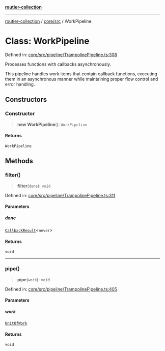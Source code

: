 [**routier-collection**](../../../README.md)

***

[routier-collection](../../../README.md) / [core/src](../README.md) / WorkPipeline

# Class: WorkPipeline

Defined in: [core/src/pipeline/TrampolinePipeline.ts:308](https://github.com/Agrejus/routier/blob/ae307d61bf9883ec014a438be7cbd96d2060d092/core/src/pipeline/TrampolinePipeline.ts#L308)

Processes functions with callbacks asynchronously.

This pipeline handles work items that contain callback functions,
executing them in an asynchronous manner while maintaining proper
flow control and error handling.

## Constructors

### Constructor

> **new WorkPipeline**(): `WorkPipeline`

#### Returns

`WorkPipeline`

## Methods

### filter()

> **filter**(`done`): `void`

Defined in: [core/src/pipeline/TrampolinePipeline.ts:311](https://github.com/Agrejus/routier/blob/ae307d61bf9883ec014a438be7cbd96d2060d092/core/src/pipeline/TrampolinePipeline.ts#L311)

#### Parameters

##### done

[`CallbackResult`](../type-aliases/CallbackResult.md)\<`never`\>

#### Returns

`void`

***

### pipe()

> **pipe**(`work`): `void`

Defined in: [core/src/pipeline/TrampolinePipeline.ts:405](https://github.com/Agrejus/routier/blob/ae307d61bf9883ec014a438be7cbd96d2060d092/core/src/pipeline/TrampolinePipeline.ts#L405)

#### Parameters

##### work

[`UnitOfWork`](../type-aliases/UnitOfWork.md)

#### Returns

`void`
